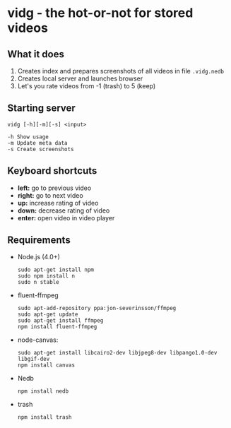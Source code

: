 vidg - the hot-or-not for stored videos
=======================================

## What it does

1. Creates index and prepares screenshots of all videos in file `.vidg.nedb`
2. Creates local server and launches browser
3. Let's you rate videos from -1 (trash) to 5 (keep)

## Starting server

```
vidg [-h][-m][-s] <input>

-h Show usage
-m Update meta data
-s Create screenshots
```

## Keyboard shortcuts

- **left:** go to previous video
- **right:** go to next video
- **up:** increase rating of video
- **down:** decrease rating of video
- **enter:** open video in video player

## Requirements

- Node.js (4.0+)

  ```
  sudo apt-get install npm
  sudo npm install n
  sudo n stable
  ```

- fluent-ffmpeg

  ```
  sudo apt-add-repository ppa:jon-severinsson/ffmpeg
  sudo apt-get update
  sudo apt-get install ffmpeg
  npm install fluent-ffmpeg
  ```

- node-canvas:

  ```
  sudo apt-get install libcairo2-dev libjpeg8-dev libpango1.0-dev libgif-dev
  npm install canvas
  ```

- Nedb

  `npm install nedb`

- trash

  `npm install trash`

